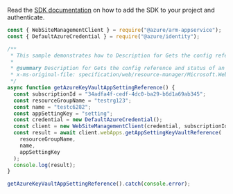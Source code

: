 Read the [SDK documentation](https://github.com/Azure/azure-sdk-for-js/blob/%40azure%2Farm-appservice_12.0.0/sdk/appservice/arm-appservice/README.md) on how to add the SDK to your project and authenticate.

```javascript
const { WebSiteManagementClient } = require("@azure/arm-appservice");
const { DefaultAzureCredential } = require("@azure/identity");

/**
 * This sample demonstrates how to Description for Gets the config reference and status of an app
 *
 * @summary Description for Gets the config reference and status of an app
 * x-ms-original-file: specification/web/resource-manager/Microsoft.Web/stable/2021-03-01/examples/GetKeyVaultReferencesForAppSetting.json
 */
async function getAzureKeyVaultAppSettingReference() {
  const subscriptionId = "34adfa4f-cedf-4dc0-ba29-b6d1a69ab345";
  const resourceGroupName = "testrg123";
  const name = "testc6282";
  const appSettingKey = "setting";
  const credential = new DefaultAzureCredential();
  const client = new WebSiteManagementClient(credential, subscriptionId);
  const result = await client.webApps.getAppSettingKeyVaultReference(
    resourceGroupName,
    name,
    appSettingKey
  );
  console.log(result);
}

getAzureKeyVaultAppSettingReference().catch(console.error);
```
